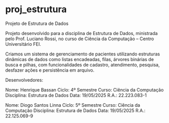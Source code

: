 # proj_estrutura
Projeto de Estrutura de Dados

Projeto desenvolvido para a disciplina de Estrutura de Dados, ministrada pelo Prof. Luciano Rossi, no curso de Ciência da Computação – Centro Universitário FEI.

Criamos um sistema de gerenciamento de pacientes utilizando estruturas dinâmicas de dados como listas encadeadas, filas, árvores binárias de busca e pilhas, com funcionalidades de cadastro, atendimento, pesquisa, desfazer ações e persistência em arquivo.

Desenvolvedores:

Nome: Henrique Bassan
Ciclo: 4º Semestre
Curso: Ciência da Computação
Disciplina: Estrutura de Dados
Data: 19/05/2025
R.A.: 22.223.083-1

Nome: Diogo Santos Linna
Ciclo: 5º Semestre
Curso: Ciência da Computação
Disciplina: Estrutura de Dados
Data: 19/05/2025
R.A.: 22.125.069-9
